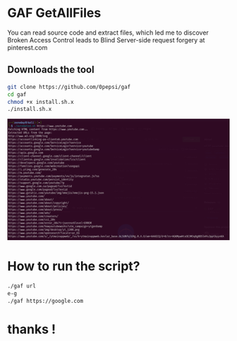 # GAF GetAllFiles
You can read source code and extract files, which led me to discover Broken Access Control leads to Blind Server-side request forgery at pinterest.com

## Downloads the tool
```sh
git clone https://github.com/0pepsi/gaf
cd gaf
chmod +x install.sh.x
./install.sh.x
```
![damn](Screenshot_20241118_111136.png)
# How to run the script?
```sh
./gaf url
e-g
./gaf https://google.com
```

# thanks !
